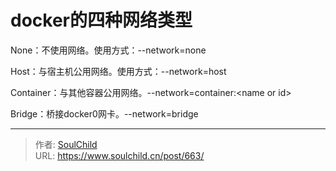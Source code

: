 # docker的四种网络类型

<!--more-->
None：不使用网络。使用方式：--network=none

Host：与宿主机公用网络。使用方式：--network=host

Container：与其他容器公用网络。--network=container:&lt;name or id&gt;

Bridge：桥接docker0网卡。--network=bridge


---

> 作者: [SoulChild](https://www.soulchild.cn)  
> URL: https://www.soulchild.cn/post/663/  

